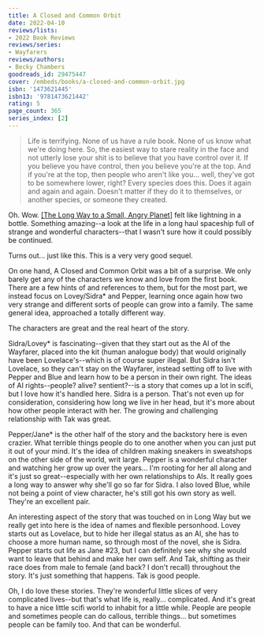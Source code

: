 ```yaml
---
title: A Closed and Common Orbit
date: 2022-04-10
reviews/lists:
- 2022 Book Reviews
reviews/series:
- Wayfarers
reviews/authors:
- Becky Chambers
goodreads_id: 29475447
cover: /embeds/books/a-closed-and-common-orbit.jpg
isbn: '1473621445'
isbn13: '9781473621442'
rating: 5
page_count: 365
series_index: [2]
---
```

> Life is terrifying. None of us have a rule book. None of us know what we're doing here. So, the easiest way to stare reality in the face and not utterly lose your shit is to believe that you have control over it. If you believe you have control, then you believe you're at the top. And if you're at the top, then people who aren't like you... well, they've got to be somewhere lower, right? Every species does this. Does it again and again and again. Doesn't matter if they do it to themselves, or another species, or someone they created.

Oh. Wow. [[The Long Way to a Small, Angry Planet]]() felt like lightning in a bottle. Something amazing--a look at the life in a long haul spaceship full of strange and wonderful characters--that I wasn't sure how it could possibly be continued. 

Turns out... just like this. This is a very very good sequel. 

On one hand, A Closed and Common Orbit was a bit of a surprise. We only barely get any of the characters we know and love from the first book. There are a few hints of and references to them, but for the most part, we instead focus on Lovey/Sidra* and Pepper, learning once again how two very strange and different sorts of people can grow into a family. The same general idea, approached a totally different way. 

<!--more-->

The characters are great and the real heart of the story. 

Sidra/Lovey* is fascinating--given that they start out as the AI of the Wayfarer, placed into the kit (human analogue body) that would originally have been Lovelace's--which is of course super illegal. But Sidra isn't Lovelace, so they can't stay on the Wayfarer, instead setting off to live with Pepper and Blue and learn how to be a person in their own right. The ideas of AI rights--people? alive? sentient?--is a story that comes up a lot in scifi, but I love how it's handled here. Sidra is a person. That's not even up for consideration, considering how long we live in her head, but it's more about how other people interact with her. The growing and challenging relationship with Tak was great. 

Pepper/Jane* is the other half of the story and the backstory here is even crazier. What terrible things people do to one another when you can just put it out of your mind. It's the idea of children making sneakers in sweatshops on the other side of the world, writ large. Pepper is a wonderful character and watching her grow up over the years... I'm rooting for her all along and it's just so great--especially with her own relationships to AIs. It really goes a long way to answer why she'll go so far for Sidra. I also loved Blue, while not being a point of view character, he's still got his own story as well. They're an excellent pair. 

An interesting aspect of the story that was touched on in Long Way but we really get into here is the idea of names and flexible personhood. Lovey starts out as Lovelace, but to hide her illegal status as an AI, she has to choose a more human name, so through most of the novel, she is Sidra. Pepper starts out life as Jane #23, but I can definitely see why she would want to leave that behind and make her own self. And Tak, shifting as their race does from male to female (and back? I don't recall) throughout the story. It's just something that happens. Tak is good people. 

Oh, I do love these stories. They're wonderful little slices of very complicated lives--but that's what life is, really... complicated. And it's great to have a nice little scifi world to inhabit for a little while. People are people and sometimes people can do callous, terrible things... but sometimes people can be family too. And that can be wonderful.
